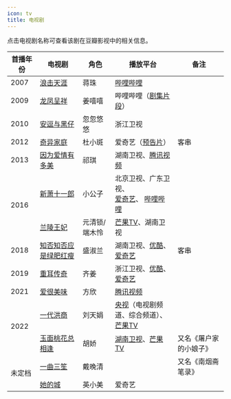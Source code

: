 ```yaml
---
icon: tv
title: 电视剧
---
```


点击电视剧名称可查看该剧在豆瓣影视中的相关信息。

<table>
<thead>
<tr>
    <th>首播年份</th>
    <th>电视剧</th>
    <th>角色</th>
    <th>播放平台</th>
    <th>备注</th>
</tr>
</thead>
<tbody>
<tr>
    <td>2007</td>
    <td><a href="https://movie.douban.com/subject/5969285/" target="_blank" rel="noopener">浪击天涯</a></td>
    <td>蒋珠</td>
    <td><a href="https://www.bilibili.com/bangumi/media/md28230902" target="_blank" rel="noopener">哔哩哔哩</a></td>
    <td></td>
</tr>
<tr>
    <td>2009</td>
    <td><a href="https://movie.douban.com/subject/4236813/" target="_blank" rel="noopener">龙凤呈祥</a></td>
    <td>姜嘻嘻</td>
    <td>哔哩哔哩（<a href="https://www.bilibili.com/video/BV1fX4y1K7HB" target="_blank" rel="noopener">剧集片段</a>）</td>
    <td></td>
</tr>
<tr>
    <td>2010</td>
    <td><a href="https://movie.douban.com/subject/7564967/" target="_blank" rel="noopener">安逗与黑仔</a></td>
    <td>忽忽悠悠</td>
    <td>浙江卫视</td>
    <td></td>
</tr>
<tr>
    <td>2012</td>
    <td><a href="https://movie.douban.com/subject/11510485/" target="_blank" rel="noopener">奇异家庭</a></td>
    <td>杜小斑</td>
    <td>爱奇艺（<a href="https://www.iqiyi.com/v_19rrk8e32s.html" target="_blank" rel="noopener">预告片</a>）</td>
    <td>客串</td>
</tr>
<tr>
    <td>2013</td>
    <td><a href="https://movie.douban.com/subject/24840629/" target="_blank" rel="noopener">因为爱情有多美</a></td>
    <td>祁琪</td>
    <td>湖南卫视、<a href="https://v.qq.com/x/cover/bpmgwtt6fmxstik.html" target="_blank" rel="noopener">腾讯视频</a></td>
    <td></td>
</tr>
<tr>
    <td rowspan="2">2016</td>
    <td><a href="https://movie.douban.com/subject/25966185/" target="_blank" rel="noopener">新萧十一郎</a></td>
    <td>小公子</td>
    <td>
        北京卫视、广东卫视、<br>
        <a href="https://www.iqiyi.com/a_19rrhayhrp.html" target="_blank" rel="noopener">爱奇艺</a>、
        <a href="https://www.bilibili.com/bangumi/media/md28229687" target="_blank" rel="noopener">哔哩哔哩</a>
    </td>
    <td></td>
</tr>
<tr>
    <td><a href="https://movie.douban.com/subject/25023165/" target="_blank" rel="noopener">兰陵王妃</a></td>
    <td>元清锁/端木怜</td>
    <td><a href="https://www.mgtv.com/h/52918.html" target="_blank" rel="noopener">芒果TV</a>、湖南卫视</td>
    <td></td>
</tr>
<tr>
    <td>2018</td>
    <td><a href="https://movie.douban.com/subject/26928226/" target="_blank" rel="noopener">知否知否应是绿肥红瘦</a></td>
    <td>盛淑兰</td>
    <td>湖南卫视、<a href="https://v.youku.com/v_show/id_XMzk3NDA1Mjc3Ng" target="_blank" rel="noopener">优酷</a>、<a href="https://www.iqiyi.com/a_19rrhvtr9p.html" target="_blank" rel="noopener">爱奇艺</a></td>
    <td>客串</td>
</tr>
<tr>
    <td>2019</td>
    <td><a href="https://movie.douban.com/subject/26717008/" target="_blank" rel="noopener">重耳传奇</a></td>
    <td>齐姜</td>
    <td>浙江卫视、<a href="https://v.youku.com/v_show/id_XNDA5MTM3NTIzMg" target="_blank" rel="noopener">优酷</a>、<a href="https://www.iqiyi.com/a_19rrhtyu5l.html" target="_blank" rel="noopener">爱奇艺</a></td>
    <td></td>
</tr>
<tr>
    <td>2021</td>
    <td><a href="https://movie.douban.com/subject/35297263/" target="_blank" rel="noopener">爱很美味</a></td>
    <td>方欣</td>
    <td><a href="https://v.qq.com/x/cover/mzc00200kqq8aps/x0041tw8lxb.html" target="_blank" rel="noopener">腾讯视频</a></td>
    <td></td>
</tr>
<tr>
    <td rowspan="2">2022</td>
    <td><a href="https://movie.douban.com/subject/30367734/" target="_blank" rel="noopener">一代洪商</a></td>
    <td>刘天娟</td>
    <td>
        <a href="https://tv.cctv.com/2022/03/21/VIDAsJPm1R2ggaxkc85IioFl220321.shtml" target="_blank" rel="noopener">央视</a>（电视剧频道、综合频道）、<br>
        <a href="https://www.mgtv.com/b/433802/15794216.html" target="_blank" rel="noopener">芒果TV</a>
    </td>
    <td></td>
</tr>
<tr>
    <td><a href="https://movie.douban.com/subject/35248735/" target="_blank" rel="noopener">玉面桃花总相逢</a></td>
    <td>胡娇</td>
    <td><a href="https://www.mgtv.com/b/435773/16002018.html" target="_blank" rel="noopener">湖南卫视</a>、<a href="https://www.mgtv.com/b/384019/15996870.html" target="_blank" rel="noopener">芒果TV</a></td>
    <td>又名《屠户家的小娘子》</td>
</tr>
<tr>
    <td rowspan="2">未定档</td>
    <td><a href="https://movie.douban.com/subject/26932957/" target="_blank" rel="noopener">一曲三笙</a></td>
    <td>戴晚清</td>
    <td></td>
    <td>又名《南烟斋笔录》</td>
</tr>
<tr>
    <td><a href="https://movie.douban.com/subject/35496387/" target="_blank" rel="noopener">她的城</a></td>
    <td>英小美</td>
    <td>爱奇艺</td>
    <td></td>
</tr>
</tbody>
</table>
